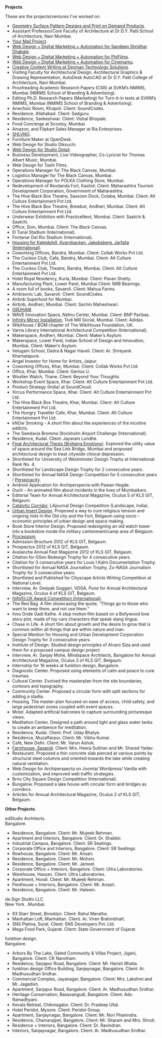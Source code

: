**Projects**.

These are the projects/ventures I've worked on.

- <a href="https://kvshvl.gumroad.com" rel="noopener noreferrer" target="_blank">Geometry Surface Pattern Designs and Print on Demand Products</a>.  
- Assistant Professor/Core Faculty of Architecture at Dr D.Y. Patil School of Architecture, Navi Mumbai.  
- <a href="https://kushalsamant.github.io/projects/yourmailproject_archive.html">Your&nbsp;Mail&nbsp;Project</a>.  
- <a href="https://sandishridhar.tumblr.com" rel="noopener noreferrer" target="_blank">Web Design + Digital Marketing + Automation for Sandeep Shridhar Dhabale</a>.  
- <a href="https://phifilms.in" rel="noopener noreferrer" target="_blank">Web Design + Digital Marketing + Automation for PhiFilms</a>.  
- <a href="https://cinemamu.in" rel="noopener noreferrer" target="_blank">Web Design + Digital Marketing + Automation for Cinemamu</a>.  
- <a href="https://devmantechnology.com" rel="noopener noreferrer" target="_blank">Creative Content Writing at Devman Technology Solutions</a>.  
- Visiting Faculty for Architectural Design, Architectural Graphics & Drawing Representation, AutoDesk AutoCAD at Dr D.Y. Patil College of Architecture, Navi Mumbai.  
- Proofreading Academic Research Papers (CSR) at SVKM’s NMIMS, Mumbai (NMIMS School  of Branding & Advertising).  
- Editing Ph.D. Research Papers (Marketing) for Turn-it-in tests at SVKM’s NMIMS, Mumbai  (NMIMS School of Branding & Advertising).  
- Anechoic Room, Khopoli. Client: SoundCodes.  
- Residence, Allahabad. Client: Sadguru.  
- Residence, Sankeshwar. Client: Vishal Bhopale.  
- Food Concierge at Scootsy, Mumbai.  
- Amazon, and Flipkart Sales Manager at Ria Enterprises.  
- <a href="https://kushalsamant.github.io/projects/shlvng.html">SHLVNG</a>.  
- Furniture Maker at OpenDesk.  
- Web Design for Studio Diksuchi.  
- <a href="https://studiodetail.co.in" rel="noopener noreferrer" target="_blank">Web Design for Studio Detail</a>.  
- Business Development, Live Videographer, Co-Lyricist for Thomas Albert Music, Mumbai.  
- Web Design for Tashi Films.  
- Operations Manager for The Black Canvas, Mumbai.  
- Logistics Manager for The Black Canvas, Mumbai.  
- Operations Manager for POLKA Clothing Store, Mumbai.  
- Redevelopment of Revdanda Fort, Kashid. Client: Maharashtra Tourism Development Corporation, Government of Maharashtra.  
- The Hive Black Box Theatre, Sassoon Dock, Colaba, Mumbai. Client: Alt Culture Entertainment Pvt Ltd.  
- The Hive Black Box Theatre, Brewbot, Andheri, Mumbai. Client: Alt Culture Entertainment Pvt Ltd.  
- Underwear Exhibition with PracticeNext, Mumbai. Client: Saatchi & Saatchi.  
- Office, Sion, Mumbai. Client: The Black Canvas.  
- El Tunal Stadium (International).  
- Fontanar Del Rio Stadium (International).  
- <a href="https://kushalsamant.github.io/projects/housing_for_kalejdohill_kvarnbacken_jakobsberg.html">Housing for Kalejdohill, Kvarnbacken, Jakobsberg, Jarfalla (International)</a>.  
- Coworking Offices, Bandra, Mumbai. Client: Collab Works Pvt Ltd.  
- The Cuckoo Club, Cafe, Bandra, Mumbai. Client: Alt Culture Entertainment Pvt Ltd.  
- The Cuckoo Club, Theatre, Bandra, Mumbai. Client: Alt Culture Entertainment Pvt Ltd.  
- Hotel Royal Residency, Kurla, Mumbai. Client: Pavan Shetty.  
- Manufacturing Plant, Lower Parel, Mumbai Client: NRB Bearings.  
- A room full of books, Savaroli. Client: Mahua Farms.  
- Ambisonic Lab, Savaroli. Client: SoundCodes.  
- Airbnb Superhost for Mumbai.  
- Airbnb, Andheri, Mumbai. Client: Sachin Maheshwari.  
- <a href="https://kushalsamant.github.io/projects/gruham.html">GRÜHAM</a>.  
- WAVE Innovation Space, Nehru Center, Mumbai. Client: BNP Paribas.  
- <a href="https://kushalsamant.github.io/projects/infinity_mirror.html">Infinity Mirror Installation</a>, Todi Mill Social, Mumbai. Client: Adidas.  
- WikiHouse / BOM chapter of The WikiHouse Foundation, UK.  
- Varna Library International Architectural Competition (International).  
- Makerspace, Andheri, Mumbai. Client: Maker’s Asylum.  
- Makerspace, Lower Parel, Indian School of Design and Innovation, Mumbai. Client: Maker’s  Asylum.  
- Velugam School, Dadra & Nagar Haveli. Client: Ar. Shreyank Khemalapure.  
- Angel Investor for Home for Artists, Jaipur.  
- Coworking Offices, Khar, Mumbai. Client: Collab Works Pvt Ltd.  
- Office, Khar, Mumbai. Client: Genius U.  
- Woollen Watch, Thane. Client: Beyond Your Thoughts.  
- Workshop Event Space, Khar. Client: Alt Culture Entertainment Pvt Ltd.  
- Product Strategy (India) at SoundCloud.  
- Xircus Performance Space, Khar. Client: Alt Culture Entertainment Pvt Ltd.  
- The Hive Black Box Theatre, Khar, Mumbai. Client: Alt Culture Entertainment Pvt Ltd.  
- The Hungry Traveller Cafe, Khar, Mumbai. Client: Alt Culture Entertainment Pvt Ltd.  
- kNOw Smoking - A short film about the experiences of the nicotine addicts.
- The Swedavia Bromma Stockholm Airport Challenge (International).  
- Residence, Kudal. Client: Jayaram Londhe.  
- <a href="https://kushalsamant.github.io/projects/bridging_emotions.html">Final Architectural Thesis (Bridging Emotions)</a>. Explored the utility value of space around the Sea Link Bridge, Mumbai and proposed architectural design to treat citywide clinical depression.  
- Shortlisted for University of Westminster Design Trophy at International Rank No. 4.  
- Shortlisted for Landscape Design Trophy for 2 consecutive years.  
- Shortlisted for Annual NASA Design Competition for 5 consecutive years / <a href="https://kushalsamant.github.io/projects/perspicacity.html" rel="noopener noreferrer" target="_blank">Perspicacity</a>.  
- Android Application for Archiperspecta with Pawan Hegde.  
- Ouch - An animated film about incidents in the lives of Mumbaikars.  
- Editorial Team for Annual Architectural Magazine, Oculus 5 of KLS GIT, Belgaum.  
- <a href="https://kushalsamant.github.io/projects/catalytic_corridor.html" rel="noopener noreferrer" target="_blank">Catalytic Corridor</a>, LAjournal Design Competition (Landscape, India).  
- <a href="https://kushalsamant.github.io/projects/urban_insert_design.html" rel="noopener noreferrer" target="_blank">Urban Insert Design</a>. Proposed a way to cure religious tension and ongoing riots in the Old city and the Fort, Belgaum using socio - economic principles of urban design and space making.  
- Book Store Interior Design. Proposed redesigning an old watch tower into a bookstore inside the military cantonment/camp area of Belgaum.  
- <a href="https://kushalsamant.github.io/projects/processism.html">Processism</a>.  
- Admission Brochure 2012 of KLS GIT, Belgaum.  
- Prospectus 2012 of KLS GIT, Belgaum.  
- Avalanche Annual Fest Magazine 2012 of KLS GIT, Belgaum.  
- Citation for GSen Redesign Trophy for 4 consecutive years.  
- Citation for 3 consecutive years for Louis I Kahn Documentation Trophy.  
- Shortlisted for Annual NASA Journalism Trophy, Zo-NASA Journalism Trophy for 3  consecutive years.  
- Shortlisted and Published for Cityscape Article Writing Competition at National Level.  
- Interview, Ar. Deepak Guggari, VDGA, Pune for Annual Architectural Magazine, Oculus 4 of  KLS GIT, Belgaum.  
- <a href="https://kushalsamant.github.io/projects/ivavelux_award_competition.html">IVAVELUX Award Competition (International)</a>.  
- The Red Bag. A film showcasing the quote, “Things go to those who want to keep them,  and not use them.”  
- Innu Onde Gadi Kathe. A stop motion film based on a Bollywood love story plot, made of toy  cars characters that speak slang lingua.  
- Chase in Life. A short film about growth and the desire to grow that is common within all  things that are within nature and man.  
- Special Mention for Housing and Urban Development Corporation Design Trophy for 3  consecutive years.  
- Institute of Design. Studied design principles of Alvaro Siza and used them for a proposed campus design project.  
- Interview, Ar. Sanjay Mohe, Mindspace Architects, Bangalore for Annual Architectural Magazine, Oculus 3 of KLS GIT, Belgaum.  
- Internship for 16 weeks at funktion design, Bangalore.  
- Diagnostic Center. Proposed using elements of calm and peace to cure traumas.  
- Cultural Center. Evolved the masterplan from the site boundaries, contours and topography.  
- Community Center. Proposed a circular form with split sections for adding a stadia.  
- Housing. The master-plan focused on ease of access, child safety, and large pedestrian zones coupled with event spaces.  
- Motel. Adapted artificial balconies to capture surrounding picturesque views.  
- Meditation Center. Designed a path around light and glass water tanks to create an ambience for meditation.  
- Residence, Kudal. Client: Prof. Uday Bhatye.  
- Residence, Muzaffarpur. Client: Mr. Vibhu Kumar.  
- Café, New Delhi. Client: Mr. Varun Ashok.  
- <a href="https://kushalsamant.github.io/projects/farmhouse_savaroli.html">Farmhouse, Savaroli</a>. Client: Mrs. Heera Subhan and Mr. Sharad Yadav.  
- Restaurant. Proposed a thin concrete slab pierced at various points by structural steel columns and oriented towards the lake while creating natural ventilation.  
- Web Design for Archiperspecta on Joomla/ Wordpress/ Vanilla with customization, and  improved web traffic strategies.  
- Brno City Square Design Competition (International).  
- Bungalow. Proposed a lake house with circular form and bridges as corridors.  
- Articles for Annual Architectural Magazine, Oculus 2 of KLS GIT, Belgaum.

**Other Projects**.

edStudio Architects.  
Bangalore.

- Residence, Bangalore. Client: Mr. Mujeeb Rehman.  
- Apartment and Interiors, Bangalore. Client: Dr. Shabbir.  
- Industrial Campus, Bangalore. Client: SR Seatings.  
- Corporate Office and Interiors, Bangalore. Client: SR Seatings.
- Rowhouse, Bangalore. Client: Mr. Ansari.  
- Residence, Bangalore. Client: Mr. Mohsin.  
- Residence, Bangalore. Client: Mr. Jameel.  
- Corporate Office + Interiors, Bangalore. Client: Ultra Laboratories.  
- Warehouse, Hassan. Client: Ultra Laboratories.  
- Apartment, Hoodi. Client: Mr. Mujeeb Rehman.  
- Penthouse + Interiors, Bangalore. Client: Mr. Ansari.  
- Residence, Bangalore. Client: Mr. Haleem.

de.Sign Studio LLC.  
New York . Mumbai.

- 93 Starr Street, Brooklyn. Client: Rahul Marathe.  
- Manhattan Loft, Manhattan. Client. Ar. Viren Brahmbhatt.  
- SNS Platina, Surat. Client: SNS Developers Pvt. Ltd.  
- Mega Food Park, Gujarat. Client: State Government of Gujarat.

funktion design.  
Bangalore.

- Arbors By The Lake, Gated Community & Villas Project, Jigani, Bangalore. Client: CK  Narotham.  
- Residence, Sarjapur Road, Bangalore. Client: Mr. Harish Bhatia.  
- funktion design Office Building, Sanjaynagar, Bangalore. Client: Ar. Madhusudhan Sridhar.  
- Commercial Complex, Jayanagar, Bangalore. Client: Mrs. Lakshmi and Mr. Jagadish.  
- Apartment, Sarjapur Road, Bangalore. Client: Ar. Madhusudhan Sridhar.  
- Heritage Conservation, Basavangudi, Bangalore. Client: Adv. Ramadhyani.
- Kevala Retreat, Chikmagalur. Client: Dr. Pradeep Ullal.  
- Hotel Peridot, Mysore. Client: Peridot Group.  
- Apartment, Sanjaynagar, Bangalore. Client: Mr. Nori Phanindra.  
- Residence, Chamarajpet, Bangalore. Client: Mr. Sitaram and Mrs. Shruti.  
- Residence + Interiors, Bangalore. Client: Dr. Ravindran.  
- Interiors, Sanjaynagar, Bangalore. Client: Ar. Madhusudhan Sridhar.